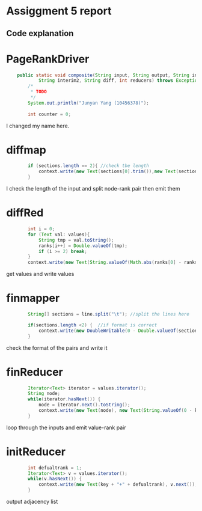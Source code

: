 
# Assiggment 5 report


## Code explanation

# PageRankDriver

```java
	public static void composite(String input, String output, String interim1,
			String interim2, String diff, int reducers) throws Exception {
		/*
		 * TODO 
		 */
		System.out.println("Junyan Yang (10456378)");
		
		int counter = 0;
```

I changed my name here. 

# diffmap
```java
		if (sections.length == 2){ //check tbe length
			context.write(new Text(sections[0].trim()),new Text(sections[1].trim()));
		}
```
I check the length of the input and split node-rank pair then emit them

# diffRed
```java
		int i = 0;
		for (Text val: values){
			String tmp = val.toString();
			ranks[i++] = Double.valueOf(tmp);
			if (i >= 2) break;
		}
		context.write(new Text(String.valueOf(Math.abs(ranks[0] - ranks[1]))), new Text());
```
get values and write values


# finmapper
```java
		String[] sections = line.split("\t"); //split the lines here

		if(sections.length <2) {  //if format is correct
			context.write(new DoubleWritable(0 - Double.valueOf(sections[1])), new Text(sections[0]));
		}
```
check the format of the pairs and write it 

# finReducer
```java
		Iterator<Text> iterator = values.iterator();
		String node;
		while(iterator.hasNext()) {
			node = iterator.next().toString();
			context.write(new Text(node), new Text(String.valueOf(0 - key.get())));
		}
```
loop through the inputs and emit value-rank pair

# initReducer
```java
		int defualtrank = 1;
		Iterator<Text> v = values.iterator();
		while(v.hasNext()) {
			context.write(new Text(key + "+" + defualtrank), v.next());
		}
```
output adjacency list 

